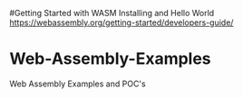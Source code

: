 #Getting Started with WASM
Installing and Hello World
https://webassembly.org/getting-started/developers-guide/

# Web-Assembly-Examples
Web Assembly Examples and POC's
